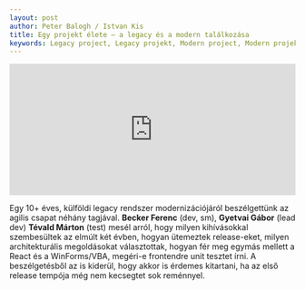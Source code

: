 ```yaml
---
layout: post
author: Peter Balogh / Istvan Kis
title: Egy projekt élete – a legacy és a modern találkozása
keywords: Legacy project, Legacy projekt, Modern project, Modern projekt, Legacy és a Modern, Becker Ferenc, Gyetvai Gábor, Tévald Márton, Danubius podcast
---
```

<iframe src="https://open.spotify.com/embed/episode/6hRsIjXG1PO4pHrkJZuJhO?utm_source=generator" width="100%" height="232" frameBorder="0" allowfullscreen="" allow="autoplay; clipboard-write; encrypted-media; fullscreen; picture-in-picture"></iframe>

Egy 10+ éves, külföldi legacy rendszer modernizációjáról beszélgettünk az agilis csapat néhány tagjával. **Becker Ferenc** (dev, sm), **Gyetvai Gábor** (lead dev) **Tévald Márton** (test) mesél arról, hogy milyen kihívásokkal szembesültek az elmúlt két évben, hogyan ütemeztek release-eket, milyen architekturális megoldásokat választottak, hogyan fér meg egymás mellett a React és a WinForms/VBA, megéri-e frontendre unit tesztet írni. A beszélgetésből az is kiderül, hogy akkor is érdemes kitartani, ha az első release tempója még nem kecsegtet sok reménnyel.
